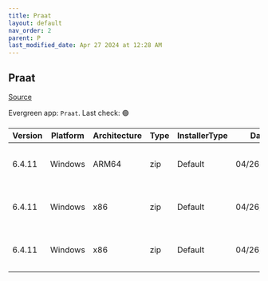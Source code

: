 ```yaml
---
title: Praat
layout: default
nav_order: 2
parent: P
last_modified_date: Apr 27 2024 at 12:28 AM
---
```


## Praat

[Source](https://www.fon.hum.uva.nl/praat/)

Evergreen app: `Praat`. Last check: 🟢

| Version | Platform | Architecture | Type | InstallerType | Date       | Size     | URI                                                                                                                                                                      |
| ------- | -------- | ------------ | ---- | ------------- | ---------- | -------- | ------------------------------------------------------------------------------------------------------------------------------------------------------------------------ |
| 6.4.11  | Windows  | ARM64        | zip  | Default       | 04/26/2024 | 17881507 | [https://github.com/praat/praat/releases/download/v6.4.11/praat6411_win-arm64.zip](https://github.com/praat/praat/releases/download/v6.4.11/praat6411_win-arm64.zip)     |
| 6.4.11  | Windows  | x86          | zip  | Default       | 04/26/2024 | 19381197 | [https://github.com/praat/praat/releases/download/v6.4.11/praat6411_win-intel32.zip](https://github.com/praat/praat/releases/download/v6.4.11/praat6411_win-intel32.zip) |
| 6.4.11  | Windows  | x86          | zip  | Default       | 04/26/2024 | 19135016 | [https://github.com/praat/praat/releases/download/v6.4.11/praat6411_win-intel64.zip](https://github.com/praat/praat/releases/download/v6.4.11/praat6411_win-intel64.zip) |
